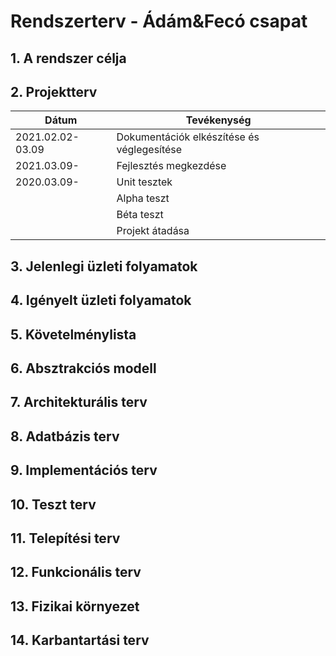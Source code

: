 # Rendszerterv - Ádám&Fecó csapat

## 1.  A rendszer célja
 
## 2.  Projektterv

|  Dátum | Tevékenység  |
|-----------------------|--------------------------|
|    2021.02.02-03.09   | Dokumentációk elkészítése és véglegesítése | 
|         2021.03.09-         |Fejlesztés megkezdése|
|         2020.03.09-         |Unit tesztek| 
|                |Alpha teszt|
|                |Béta teszt|
|                  |Projekt átadása|
 
## 3. Jelenlegi üzleti folyamatok
 
## 4. Igényelt üzleti folyamatok
 
## 5. Követelménylista
 
## 6. Absztrakciós modell
 
## 7. Architekturális terv
 
## 8. Adatbázis terv
 
## 9. Implementációs terv
 
## 10. Teszt terv
 
## 11. Telepítési terv
 
## 12. Funkcionális terv
 
## 13. Fizikai környezet
 
## 14. Karbantartási terv